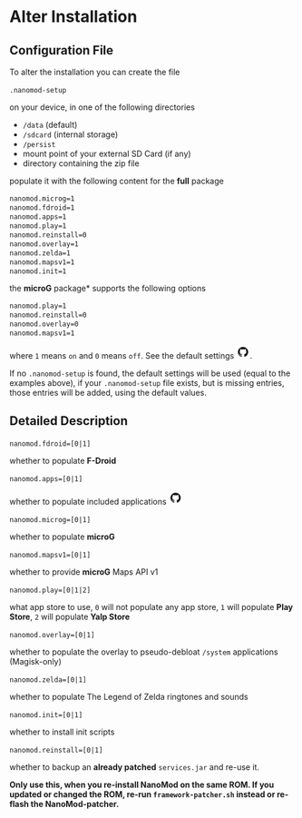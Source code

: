 # Alter Installation

## Configuration File

To alter the installation you can create the file

`.nanomod-setup`

on your device, in one of the following directories

* `/data` (default)
* `/sdcard` (internal storage)
* `/persist`
* mount point of your external SD Card (if any)
* directory containing the zip file

populate it with the following content for the **full** package

```
nanomod.microg=1
nanomod.fdroid=1
nanomod.apps=1
nanomod.play=1
nanomod.reinstall=0
nanomod.overlay=1
nanomod.zelda=1
nanomod.mapsv1=1
nanomod.init=1
```

the **microG** package* supports the following options

```
nanomod.play=1
nanomod.reinstall=0
nanomod.overlay=0
nanomod.mapsv1=1
```

where `1` means `on` and `0` means `off`. See the default settings [![GitHub Link](github.png)](.nanomod-setup).

If no `.nanomod-setup` is found, the default settings will be used (equal to the examples above), if your `.nanomod-setup` file exists, but is missing entries, those entries will be added, using the default values.

## Detailed Description

`nanomod.fdroid=[0|1]`

whether to populate **F-Droid**

`nanomod.apps=[0|1]`

whether to populate included applications [![GitHub Link](doc/github.png)](doc/Applications.md)

`nanomod.microg=[0|1]`

whether to populate **microG**

`nanomod.mapsv1=[0|1]`

whether to provide **microG** Maps API v1

`nanomod.play=[0|1|2]`

what app store to use, `0` will not populate any app store, `1` will populate **Play Store**, `2` will populate **Yalp Store**

`nanomod.overlay=[0|1]`

whether to populate the overlay to pseudo-debloat `/system` applications (Magisk-only)

`nanomod.zelda=[0|1]`

whether to populate The Legend of Zelda ringtones and sounds

`nanomod.init=[0|1]`

whether to install init scripts

`nanomod.reinstall=[0|1]`

whether to backup an **already patched** `services.jar` and re-use it.

**Only use this, when you re-install NanoMod on the same ROM. If you updated or changed the ROM, re-run `framework-patcher.sh` instead or re-flash the NanoMod-patcher.**

